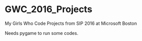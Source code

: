 # GWC_2016_Projects
My Girls Who Code Projects from SIP 2016 at Microsoft Boston


Needs pygame to run some codes.

